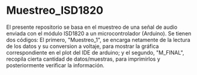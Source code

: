 # Muestreo_ISD1820
El presente repositorio se basa en el muestreo de una señal de audio enviada con el módulo ISD1820 a un microcontrolador (Arduino). Se tienen dos códigos: El primero, "Muestreo_1", se encarga netamente de la lectura de los datos y su conversion a voltaje, para mostrar la gráfica correspondiente en el plot del IDE de arduino; y el segundo, "M_FINAL", recopila cierta cantidad de datos/muestras, para imprimirlos y posteriormente verificar la información.
